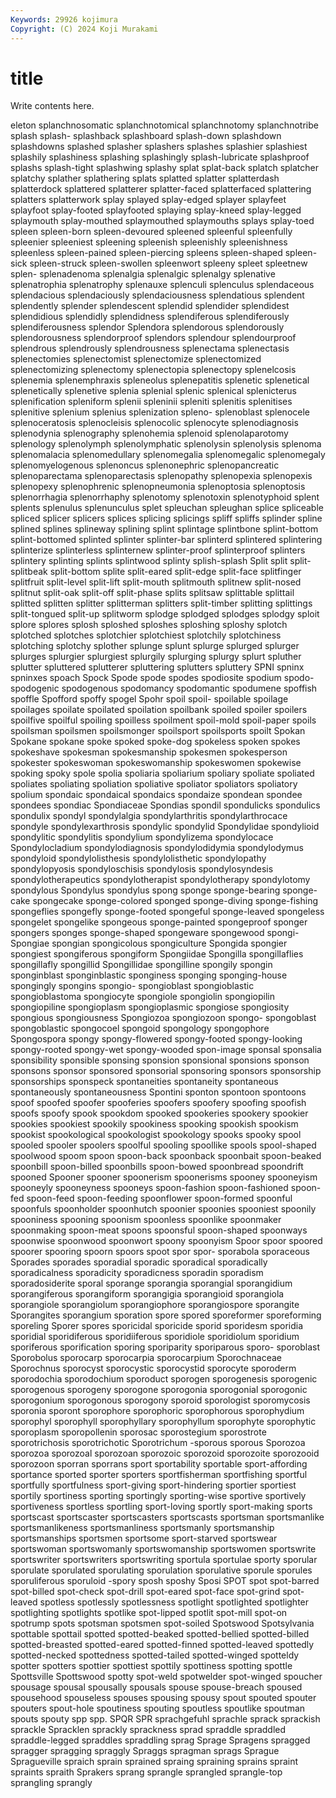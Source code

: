 ```yaml
---
Keywords: 29926 kojimura
Copyright: (C) 2024 Koji Murakami
---
```


# title

Write contents here.



eleton splanchnosomatic splanchnotomical splanchnotomy splanchnotribe splash splash- splashback
splashboard splash-down splashdown splashdowns splashed splasher splashers splashes splashier splashiest
splashily splashiness splashing splashingly splash-lubricate splashproof splashs splash-tight splashwing splashy
splat splat-back splatch splatcher splatchy splather splathering splats splatted splatter
splatterdash splatterdock splattered splatterer splatter-faced splatterfaced splattering splatters splatterwork splay
splayed splay-edged splayer splayfeet splayfoot splay-footed splayfooted splaying splay-kneed splay-legged
splaymouth splay-mouthed splaymouthed splaymouths splays splay-toed spleen spleen-born spleen-devoured spleened
spleenful spleenfully spleenier spleeniest spleening spleenish spleenishly spleenishness spleenless spleen-pained
spleen-piercing spleens spleen-shaped spleen-sick spleen-struck spleen-swollen spleenwort spleeny spleet spleetnew
splen- splenadenoma splenalgia splenalgic splenalgy splenative splenatrophia splenatrophy splenauxe splenculi
splenculus splendaceous splendacious splendaciously splendaciousness splendatious splendent splendently splender splendescent
splendid splendider splendidest splendidious splendidly splendidness splendiferous splendiferously splendiferousness splendor
Splendora splendorous splendorously splendorousness splendorproof splendors splendour splendourproof splendrous splendrously
splendrousness splenectama splenectasis splenectomies splenectomist splenectomize splenectomized splenectomizing splenectomy splenectopia
splenectopy splenelcosis splenemia splenemphraxis spleneolus splenepatitis splenetic splenetical splenetically splenetive
splenia splenial splenic splenical splenicterus splenification spleniform splenii spleninii spleniti
splenitis splenitises splenitive splenium splenius splenization spleno- splenoblast splenocele splenoceratosis
splenocleisis splenocolic splenocyte splenodiagnosis splenodynia splenography splenohemia splenoid splenolaparotomy splenology
splenolymph splenolymphatic splenolysin splenolysis splenoma splenomalacia splenomedullary splenomegalia splenomegalic splenomegaly
splenomyelogenous splenoncus splenonephric splenopancreatic splenoparectama splenoparectasis splenopathy splenopexia splenopexis splenopexy
splenophrenic splenopneumonia splenoptosia splenoptosis splenorrhagia splenorrhaphy splenotomy splenotoxin splenotyphoid splent
splents splenulus splenunculus splet spleuchan spleughan splice spliceable spliced splicer
splicers splices splicing splicings spliff spliffs splinder spline splined splines
splineway splining splint splintage splintbone splint-bottom splint-bottomed splinted splinter splinter-bar
splinterd splintered splintering splinterize splinterless splinternew splinter-proof splinterproof splinters splintery
splinting splints splintwood splinty splish-splash Split split split- splitbeak split-bottom
splite split-eared split-edge split-face splitfinger splitfruit split-level split-lift split-mouth splitmouth
splitnew split-nosed splitnut split-oak split-off split-phase splits splitsaw splittable splittail
splitted splitten splitter splitterman splitters split-timber splitting splittings split-tongued split-up
splitworm splodge splodged splodges splodgy sploit splore splores splosh sploshed
sploshes sploshing sploshy splotch splotched splotches splotchier splotchiest splotchily splotchiness
splotching splotchy splother splunge splunt splurge splurged splurger splurges splurgier
splurgiest splurgily splurging splurgy splurt spluther splutter spluttered splutterer spluttering
splutters spluttery SPNI spninx spninxes spoach Spock Spode spode spodes
spodiosite spodium spodo- spodogenic spodogenous spodomancy spodomantic spodumene spoffish spoffle
Spofford spoffy spogel Spohr spoil spoil- spoilable spoilage spoilages spoilate
spoilated spoilation spoilbank spoiled spoiler spoilers spoilfive spoilful spoiling spoilless
spoilment spoil-mold spoil-paper spoils spoilsman spoilsmen spoilsmonger spoilsport spoilsports spoilt
Spokan Spokane spokane spoke spoked spoke-dog spokeless spoken spokes spokeshave
spokesman spokesmanship spokesmen spokesperson spokester spokeswoman spokeswomanship spokeswomen spokewise spoking
spoky spole spolia spoliaria spoliarium spoliary spoliate spoliated spoliates spoliating
spoliation spoliative spoliator spoliators spoliatory spolium spondaic spondaical spondaics spondaize
spondean spondee spondees spondiac Spondiaceae Spondias spondil spondulicks spondulics spondulix
spondyl spondylalgia spondylarthritis spondylarthrocace spondyle spondylexarthrosis spondylic spondylid Spondylidae spondylioid
spondylitic spondylitis spondylium spondylizema spondylocace Spondylocladium spondylodiagnosis spondylodidymia spondylodymus spondyloid
spondylolisthesis spondylolisthetic spondylopathy spondylopyosis spondyloschisis spondylosis spondylosyndesis spondylotherapeutics spondylotherapist spondylotherapy
spondylotomy spondylous Spondylus spondylus spong sponge sponge-bearing sponge-cake spongecake sponge-colored
sponged sponge-diving sponge-fishing spongeflies spongefly sponge-footed spongeful sponge-leaved spongeless spongelet
spongelike spongeous sponge-painted spongeproof sponger spongers sponges sponge-shaped spongeware spongewood
spongi- Spongiae spongian spongicolous spongiculture Spongida spongier spongiest spongiferous spongiform
Spongiidae Spongilla spongillaflies spongillafly spongillid Spongillidae spongilline spongily spongin sponginblast
sponginblastic sponginess sponging sponging-house spongingly spongins spongio- spongioblast spongioblastic spongioblastoma
spongiocyte spongiole spongiolin spongiopilin spongiopiline spongioplasm spongioplasmic spongiose spongiosity spongious
spongiousness Spongiozoa spongiozoon spongo- spongoblast spongoblastic spongocoel spongoid spongology spongophore
Spongospora spongy spongy-flowered spongy-footed spongy-looking spongy-rooted spongy-wet spongy-wooded spon-image sponsal
sponsalia sponsibility sponsible sponsing sponsion sponsional sponsions sponson sponsons sponsor
sponsored sponsorial sponsoring sponsors sponsorship sponsorships sponspeck spontaneities spontaneity spontaneous
spontaneously spontaneousness Spontini sponton spontoon spontoons spoof spoofed spoofer spooferies
spoofers spoofery spoofing spoofish spoofs spoofy spook spookdom spooked spookeries
spookery spookier spookies spookiest spookily spookiness spooking spookish spookism spookist
spookological spookologist spookology spooks spooky spool spooled spooler spoolers spoolful
spooling spoollike spools spool-shaped spoolwood spoom spoon spoon-back spoonback spoonbait
spoon-beaked spoonbill spoon-billed spoonbills spoon-bowed spoonbread spoondrift spooned Spooner spooner
spoonerism spoonerisms spooney spooneyism spooneyly spooneyness spooneys spoon-fashion spoon-fashioned spoon-fed
spoon-feed spoon-feeding spoonflower spoon-formed spoonful spoonfuls spoonholder spoonhutch spoonier spoonies
spooniest spoonily spooniness spooning spoonism spoonless spoonlike spoonmaker spoonmaking spoon-meat
spoons spoonsful spoon-shaped spoonways spoonwise spoonwood spoonwort spoony spoonyism Spoor
spoor spoored spoorer spooring spoorn spoors spoot spor spor- sporabola
sporaceous Sporades sporades sporadial sporadic sporadical sporadically sporadicalness sporadicity sporadicness
sporadin sporadism sporadosiderite sporal sporange sporangia sporangial sporangidium sporangiferous sporangiform
sporangigia sporangioid sporangiola sporangiole sporangiolum sporangiophore sporangiospore sporangite Sporangites sporangium
sporation spore spored sporeformer sporeforming sporeling Sporer spores sporicidal sporicide
sporid sporidesm sporidia sporidial sporidiferous sporidiiferous sporidiole sporidiolum sporidium sporiferous
sporification sporing sporiparity sporiparous sporo- sporoblast Sporobolus sporocarp sporocarpia sporocarpium
Sporochnaceae Sporochnus sporocyst sporocystic sporocystid sporocyte sporoderm sporodochia sporodochium sporoduct
sporogen sporogenesis sporogenic sporogenous sporogeny sporogone sporogonia sporogonial sporogonic sporogonium
sporogonous sporogony sporoid sporologist sporomycosis sporonia sporont sporophore sporophoric sporophorous
sporophydium sporophyl sporophyll sporophyllary sporophyllum sporophyte sporophytic sporoplasm sporopollenin sporosac
sporostegium sporostrote sporotrichosis sporotrichotic Sporotrichum -sporous sporous Sporozoa sporozoa sporozoal
sporozoan sporozoic sporozoid sporozoite sporozooid sporozoon sporran sporrans sport sportability
sportable sport-affording sportance sported sporter sporters sportfisherman sportfishing sportful sportfully
sportfulness sport-giving sport-hindering sportier sportiest sportily sportiness sporting sportingly sporting-wise
sportive sportively sportiveness sportless sportling sport-loving sportly sport-making sports sportscast
sportscaster sportscasters sportscasts sportsman sportsmanlike sportsmanlikeness sportsmanliness sportsmanly sportsmanship sportsmanships
sportsmen sportsome sport-starved sportswear sportswoman sportswomanly sportswomanship sportswomen sportswrite sportswriter
sportswriters sportswriting sportula sportulae sporty sporular sporulate sporulated sporulating sporulation
sporulative sporule sporules sporuliferous sporuloid -spory sposh sposhy Sposi SPOT
spot spot-barred spot-billed spot-check spot-drill spot-eared spot-face spot-grind spot-leaved spotless
spotlessly spotlessness spotlight spotlighted spotlighter spotlighting spotlights spotlike spot-lipped spotlit
spot-mill spot-on spotrump spots spotsman spotsmen spot-soiled Spotswood Spotsylvania spottable
spottail spotted spotted-beaked spotted-bellied spotted-billed spotted-breasted spotted-eared spotted-finned spotted-leaved spottedly
spotted-necked spottedness spotted-tailed spotted-winged spotteldy spotter spotters spottier spottiest spottily
spottiness spotting spottle Spottsville Spottswood spotty spot-weld spotwelder spot-winged spoucher
spousage spousal spousally spousals spouse spouse-breach spoused spousehood spouseless spouses
spousing spousy spout spouted spouter spouters spout-hole spoutiness spouting spoutless
spoutlike spoutman spouts spouty spp spp. SPQR SPR sprachgefuhl sprachle
sprack sprackish sprackle Spracklen sprackly sprackness sprad spraddle spraddled spraddle-legged
spraddles spraddling sprag Sprage Spragens spragged spragger spragging spraggly Spraggs
spragman sprags Sprague Spragueville spraich sprain sprained spraing spraining sprains
spraint spraints spraith Sprakers sprang sprangle sprangled sprangle-top sprangling sprangly
